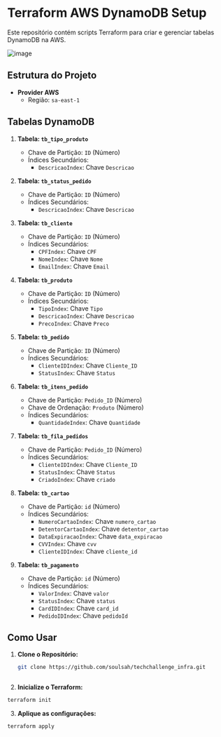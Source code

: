 # Terraform AWS DynamoDB Setup

Este repositório contém scripts Terraform para criar e gerenciar tabelas DynamoDB na AWS.

![image](https://github.com/soulsah/techchallenge_infra/assets/17282030/042e1fe3-0146-47cf-b270-ec3b70947d09)


## Estrutura do Projeto

- **Provider AWS**
  - Região: `sa-east-1`

## Tabelas DynamoDB

1. **Tabela: `tb_tipo_produto`**
   - Chave de Partição: `ID` (Número)
   - Índices Secundários:
     - `DescricaoIndex`: Chave `Descricao`

2. **Tabela: `tb_status_pedido`**
   - Chave de Partição: `ID` (Número)
   - Índices Secundários:
     - `DescricaoIndex`: Chave `Descricao`

3. **Tabela: `tb_cliente`**
   - Chave de Partição: `ID` (Número)
   - Índices Secundários:
     - `CPFIndex`: Chave `CPF`
     - `NomeIndex`: Chave `Nome`
     - `EmailIndex`: Chave `Email`

4. **Tabela: `tb_produto`**
   - Chave de Partição: `ID` (Número)
   - Índices Secundários:
     - `TipoIndex`: Chave `Tipo`
     - `DescricaoIndex`: Chave `Descricao`
     - `PrecoIndex`: Chave `Preco`

5. **Tabela: `tb_pedido`**
   - Chave de Partição: `ID` (Número)
   - Índices Secundários:
     - `ClienteIDIndex`: Chave `Cliente_ID`
     - `StatusIndex`: Chave `Status`

6. **Tabela: `tb_itens_pedido`**
   - Chave de Partição: `Pedido_ID` (Número)
   - Chave de Ordenação: `Produto` (Número)
   - Índices Secundários:
     - `QuantidadeIndex`: Chave `Quantidade`

7. **Tabela: `tb_fila_pedidos`**
   - Chave de Partição: `Pedido_ID` (Número)
   - Índices Secundários:
     - `ClienteIDIndex`: Chave `Cliente_ID`
     - `StatusIndex`: Chave `Status`
     - `CriadoIndex`: Chave `criado`

8. **Tabela: `tb_cartao`**
   - Chave de Partição: `id` (Número)
   - Índices Secundários:
     - `NumeroCartaoIndex`: Chave `numero_cartao`
     - `DetentorCartaoIndex`: Chave `detentor_cartao`
     - `DataExpiracaoIndex`: Chave `data_expiracao`
     - `CVVIndex`: Chave `cvv`
     - `ClienteIDIndex`: Chave `cliente_id`

9. **Tabela: `tb_pagamento`**
   - Chave de Partição: `id` (Número)
   - Índices Secundários:
     - `ValorIndex`: Chave `valor`
     - `StatusIndex`: Chave `status`
     - `CardIDIndex`: Chave `card_id`
     - `PedidoIDIndex`: Chave `pedidoId`

## Como Usar

1. **Clone o Repositório:**
   ```bash
   git clone https://github.com/soulsah/techchallenge_infra.git
  
2. **Inicialize o Terraform:**
  ```bash
  terraform init
  ```
3. **Aplique as configurações:**
  ```bash
  terraform apply
